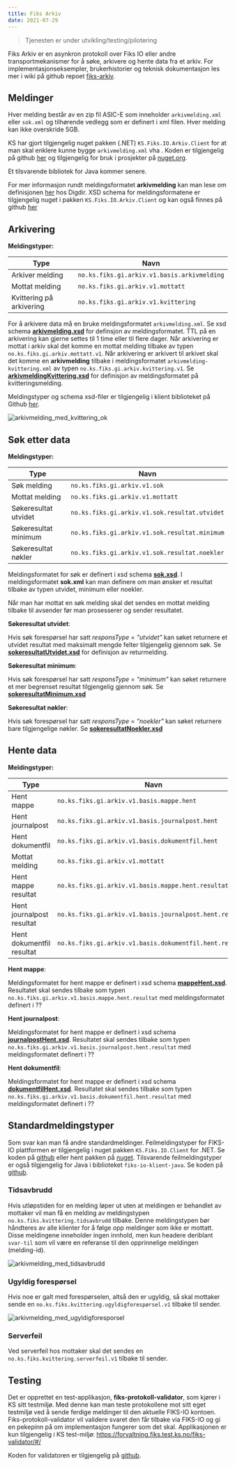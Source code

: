 ```yaml
---
title: Fiks Arkiv
date: 2021-07-29
---
```


> Tjenesten er under utvikling/testing/pilotering

Fiks Arkiv er en asynkron protokoll over Fiks IO eller andre transportmekanismer for å søke, arkivere og hente data fra et arkiv.
For implementasjonseksempler, brukerhistorier og teknisk dokumentasjon les mer i wiki på github repoet [fiks-arkiv](https://github.com/ks-no/fiks-arkiv/wiki).


## Meldinger
Hver melding består av en zip fil ASIC-E som inneholder `arkivmelding.xml` eller `sok.xml` og tilhørende vedlegg som er definert i xml filen.
Hver melding kan ikke overskride 5GB.

KS har gjort tilgjengelig nuget pakken (.NET) `KS.Fiks.IO.Arkiv.Client` for at man skal enklere kunne bygge `arkivmelding.xml` vha . Koden er tilgjengelig på github [her](https://github.com/ks-no/fiks-arkiv-client-dotnet) og tilgjengelig for bruk i prosjekter på [nuget.org](https://www.nuget.org/packages/KS.Fiks.IO.Arkiv.Client/).

Et tilsvarende bibliotek for Java kommer senere.

For mer informasjon rundt meldingsformatet **arkivmelding** kan man lese om definisjonen [her](https://docs.digdir.no/eformidling_nm_arkivmeldingen.html) hos Digdir.
XSD schema for meldingsformatene er tilgjengelig nuget i pakken `KS.Fiks.IO.Arkiv.Client` og kan også finnes på github [her](https://github.com/ks-no/fiks-arkiv-client-dotnet/tree/main/KS.Fiks.IO.Arkiv.Client/Schema)

## Arkivering
**Meldingstyper:** 

|   Type    | Navn |
| ----------- | ----------- |
| Arkiver melding      | `no.ks.fiks.gi.arkiv.v1.basis.arkivmelding`       |
| Mottat melding      | `no.ks.fiks.gi.arkiv.v1.mottatt`       |
| Kvittering på arkivering  | `no.ks.fiks.gi.arkiv.v1.kvittering`        |

For å arkivere data må en bruke meldingsformatet `arkivmelding.xml`. Se xsd schema [**arkivmelding.xsd**](https://github.com/ks-no/fiks-arkiv-client-dotnet/blob/main/KS.Fiks.IO.Arkiv.Client/Schema/arkivmelding.xsd) for definsjon av meldingsformatet. 
TTL på en arkivering kan gjerne settes til 1 time eller til flere dager.
Når arkivering er mottat i arkiv skal det komme en mottat melding tilbake av typen `no.ks.fiks.gi.arkiv.mottatt.v1`.
Når arkivering er arkivert til arkivet skal det komme en **arkivmelding** tilbake i meldingsformatet `arkivmelding-kvittering.xml` av typen `no.ks.fiks.gi.arkiv.kvittering.v1`. Se [**arkivmeldingKvittering.xsd**](https://github.com/ks-no/fiks-arkiv-client-dotnet/blob/main/KS.Fiks.IO.Arkiv.Client/Schema/arkivmeldingKvittering.xsd) for definisjon av meldingsformatet på kvitteringsmelding. 

Meldingstyper og schema xsd-filer er tilgjengelig i klient biblioteket på Github [her](https://github.com/ks-no/fiks-arkiv-client-dotnet/blob/main/KS.Fiks.IO.Arkiv.Client/Models/ArkivintegrasjonMeldingTypeV1.cs).

![arkivmelding_med_kvittering_ok](/images/arkivmelding_med_kvittering_ok.png "Arkivmelding med kvittering")

## Søk etter data
**Meldingstyper:** 

|   Type    | Navn |
| ----------- | ----------- |
| Søk melding      | `no.ks.fiks.gi.arkiv.v1.sok`       |
| Mottat melding      | `no.ks.fiks.gi.arkiv.v1.mottatt`       |
| Søkeresultat utvidet  | `no.ks.fiks.gi.arkiv.v1.sok.resultat.utvidet`        |
| Søkeresultat minimum  | `no.ks.fiks.gi.arkiv.v1.sok.resultat.minimum`        |
| Søkeresultat nøkler  | `no.ks.fiks.gi.arkiv.v1.sok.resultat.noekler`        |

Meldingsformatet for søk er definert i xsd schema [**sok.xsd**](https://github.com/ks-no/fiks-arkiv-client-dotnet/blob/main/KS.Fiks.IO.Arkiv.Client/Schema/sok.xsd). I meldingsformatet **sok.xml** kan man definere om man ønsker et resultat tilbake av typen utvidet, minimum eller noekler.

Når man har mottat en søk melding skal det sendes en mottat melding tilbake til avsender før man prosesserer og sender resultatet. 

**Søkeresultat utvidet**:

Hvis søk forespørsel har satt *responsType* = *"utvidet"*  kan søket returnere et utvidet resultat med maksimalt mengde felter tilgjengelig gjennom søk. Se [**sokeresultatUtvidet.xsd**](https://github.com/ks-no/fiks-arkiv-client-dotnet/blob/main/KS.Fiks.IO.Arkiv.Client/Schema/sokeresultatUtvidet.xsd) for definisjon av returmelding.

**Søkeresultat minimum**:

Hvis søk forespørsel har satt *responsType* = *"minimum"* kan søket returnere et mer begrenset resultat tilgjengelig gjennom søk. Se [**sokeresultatMinimum.xsd**](https://github.com/ks-no/fiks-arkiv-client-dotnet/blob/main/KS.Fiks.IO.Arkiv.Client/Schema/sokeresultatMinimum.xsd)

**Søkeresultat nøkler**:

Hvis søk forespørsel har satt *responsType* = *"noekler"* kan søket returnere bare tilgjengelige nøkler. Se [**sokeresultatNoekler.xsd**](https://github.com/ks-no/fiks-arkiv-client-dotnet/blob/main/KS.Fiks.IO.Arkiv.Client/Schema/sokeresultatNoekler.xsd)

## Hente data
**Meldingstyper:**

|   Type    | Navn |
| ----------- | ----------- |
| Hent mappe      | `no.ks.fiks.gi.arkiv.v1.basis.mappe.hent`       |
| Hent journalpost      | `no.ks.fiks.gi.arkiv.v1.basis.journalpost.hent`       |
| Hent dokumentfil  | `no.ks.fiks.gi.arkiv.v1.basis.dokumentfil.hent`        |
| Mottat melding      | `no.ks.fiks.gi.arkiv.v1.mottatt`       |
| Hent mappe resultat      | `no.ks.fiks.gi.arkiv.v1.basis.mappe.hent.resultat`       |
| Hent journalpost resultat      | `no.ks.fiks.gi.arkiv.v1.basis.journalpost.hent.resultat`       |
| Hent dokumentfil resultat      | `no.ks.fiks.gi.arkiv.v1.basis.dokumentfil.hent.resultat`       |

**Hent mappe**:

Meldingsformatet for hent mappe er definert i xsd schema [**mappeHent.xsd**](https://github.com/ks-no/fiks-arkiv-client-dotnet/blob/main/KS.Fiks.IO.Arkiv.Client/Schema/mappeHent.xsd). 
Resultatet skal sendes tilbake som typen `no.ks.fiks.gi.arkiv.v1.basis.mappe.hent.resultat` med meldingsformatet definert i ??

**Hent journalpost**:

Meldingsformatet for hent mappe er definert i xsd schema [**journalpostHent.xsd**](https://github.com/ks-no/fiks-arkiv-client-dotnet/blob/main/KS.Fiks.IO.Arkiv.Client/Schema/journalpostHent.xsd).
Resultatet skal sendes tilbake som typen `no.ks.fiks.gi.arkiv.v1.basis.journalpost.hent.resultat` med meldingsformatet definert i ??

**Hent dokumentfil**:

Meldingsformatet for hent mappe er definert i xsd schema [**dokumentfilHent.xsd**](https://github.com/ks-no/fiks-arkiv-client-dotnet/blob/main/KS.Fiks.IO.Arkiv.Client/Schema/dokumentfilHent.xsd).
Resultatet skal sendes tilbake som typen `no.ks.fiks.gi.arkiv.v1.basis.dokumentfil.hent.resultat` med meldingsformatet definert i ??


## Standardmeldingstyper
Som svar kan man få andre standardmeldinger. 
Feilmeldingstyper for FIKS-IO plattformen er tilgjengelig i nuget pakken `KS.Fiks.IO.Client` for .NET. Se koden på  [github](https://github.com/ks-no/fiks-io-client-dotnet/blob/master/KS.Fiks.IO.Client/Models/Feilmelding/FeilmeldingMeldingTypeV1.cs) eller hent pakken på [nuget](https://www.nuget.org/packages/KS.Fiks.IO.Client/).
Tilsvarende feilmeldingstyper er også tilgjengelig for Java i biblioteket `fiks-io-klient-java`. Se koden på [github](https://github.com/ks-no/fiks-io-klient-java/blob/master/src/main/java/no/ks/fiks/io/client/model/feilmelding/FeilmeldingMeldingTypeV1.java).

### Tidsavbrudd
Hvis utløpstiden for en melding løper ut uten at meldingen er behandlet av mottaker vil man få en melding av meldingstypen `no.ks.fiks.kvittering.tidsavbrudd` tilbake.
Denne meldingstypen bør håndteres av alle klienter for å følge opp meldinger som ikke er mottatt. Disse meldingene inneholder ingen innhold, men kun headere deriblant `svar-til` som vil være en referanse til den opprinnelige meldingen (melding-id).

![arkivmelding_med_tidsavbrudd](/images/arkivmelding_med_tidsavbrudd.png "Arkivmelding med tidsavbrudd")

### Ugyldig forespørsel
Hvis noe er galt med forespørselen, altså den er ugyldig, så skal mottaker sende en `no.ks.fiks.kvittering.ugyldigforespørsel.v1` tilbake til sender.

![arkivmelding_med_ugyldigforesporsel](/images/arkivmelding_med_ugyldigforesporsel.png "Arkivmelding med ugyldig forespørsel")

### Serverfeil
Ved serverfeil hos mottaker skal det sendes en `no.ks.fiks.kvittering.serverfeil.v1` tilbake til sender.

## Testing
Det er opprettet en test-applikasjon, **fiks-protokoll-validator**, som kjører i KS sitt testmiljø. Med denne kan man teste protokollene mot sitt eget testmiljø ved å sende ferdige meldinger til den aktuelle FIKS-IO kontoen. 
Fiks-protokoll-validator vil validere svaret den får tilbake via FIKS-IO og gi en pekepinn på om implementasjon fungerer som det skal.
Applikasjonen er kun tilgjengelig i KS test-miljø: https://forvaltning.fiks.test.ks.no/fiks-validator/#/

Koden for validatoren er tilgjengelig på [github](https://github.com/ks-no/fiks-protokoll-validator). 










